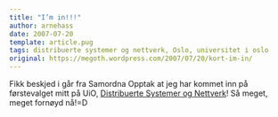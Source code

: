 ```yaml
---
title: "I’m in!!!"
author: arnehass
date: 2007-07-20
template: article.pug
tags: distribuerte systemer og nettverk, Oslo, universitet i oslo
original: https://megoth.wordpress.com/2007/07/20/kort-im-in/
---
```


<p>Fikk beskjed i går fra Samordna Opptak at jeg har kommet inn på førstevalget mitt på UiO, <a href="http://www.uio.no/studier/program/inf-prof/distribuerte-systemer/">Distribuerte Systemer og Nettverk</a>! Så meget, meget fornøyd nå!=D</p>
